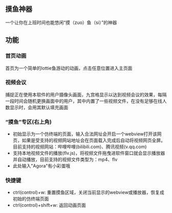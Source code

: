 ## 摸鱼神器
一个让你在上班时间也能悠闲“摸（zuo）鱼（si）”的神器

## 功能
### 首页动画
首页为一个简单的lottie鱼游动的动画，点击任意位置进入主页面

### 视频会议
捕捉正在使用本软件的用户摄像头画面，九宫格显示以达到视频会议的效果，每隔一段时间会随机更换画面中的用户，其中内置了一些视频文件，在没有足够在线人数显示时，会用其默认填充画面

### “摸鱼”专区(右上角)
* 初始显示为一个仿终端的页面，输入合法网址会开启一个webview打开该网页，如果是受支持的视频网站地址会在页面载入完成后自动将视频网页全屏。   
目前支持的视频网站：哔哩哔哩(bilibili.com)、腾讯视频(v.qq.com)
* 支持本地视频文件的播放(flv.js)，将视频文件拖曳进软件窗口就会显示播放器并自动播放，目前支持的视频文件类型为：mp4、flv
* 此处输入"Agora"有小彩蛋哦

### 快捷键
* ctrl(control)+w: 重置摸鱼区域，关闭当前显示的webview或播放器，恢复成初始的仿终端页面
* ctrl(control)+shift+w: 返回动画页面
